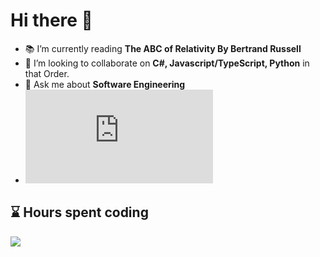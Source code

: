 # Hi there 👋

- 📚 I’m currently reading **The ABC of Relativity By Bertrand Russell**
- 👯 I’m looking to collaborate on **C#, Javascript/TypeScript, Python** in that Order.
- 💬 Ask me about **Software Engineering**
- ![](https://github.com/piusdan/resume/blob/master/resume.pdf)

## :hourglass: Hours spent coding

![](https://wakatime.com/share/@bfd8aed6-9db0-4f2a-9a32-40c942b56462/8658075e-45a9-408b-b909-0a6ca33a5116.png)

